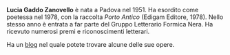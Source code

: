 **Lucia Gaddo Zanovello** è nata a Padova nel 1951. Ha esordito come poetessa nel 1978, con la raccolta *Porto Antico* (Edigam Editore, 1978). Nello stesso anno è entrata a far parte del Gruppo Letterario Formica Nera. Ha ricevuto numerosi premi e riconoscimenti letterari.

Ha un [blog](http://luciagaddo.altervista.it) nel quale potete trovare alcune delle sue opere.
